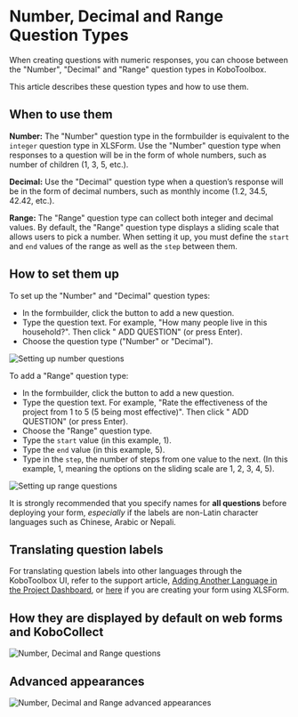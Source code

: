 # Number, Decimal and Range Question Types

When creating questions with numeric responses, you can choose between the
"Number", "Decimal" and "Range" question types in KoboToolbox.

This article describes these question types and how to use them.

## When to use them

**Number:** The "Number" question type in the formbuilder is equivalent to the
`integer` question type in XLSForm. Use the "Number" question type when
responses to a question will be in the form of whole numbers, such as number of
children (1, 3, 5, etc.).

**Decimal:** Use the "Decimal" question type when a question’s response will be
in the form of decimal numbers, such as monthly income (1.2, 34.5, 42.42, etc.).

**Range:** The "Range" question type can collect both integer and decimal
values. By default, the "Range" question type displays a sliding scale that
allows users to pick a number. When setting it up, you must define the `start`
and `end` values of the range as well as the `step` between them.

## How to set them up

To set up the "Number" and "Decimal" question types:

-   In the formbuilder, click the <i class="k-icon k-icon-plus"></i> button to
    add a new question.
-   Type the question text. For example, "How many people live in this
    household?". Then click "<i class="k-icon k-icon-plus"></i> ADD QUESTION"
    (or press Enter).
-   Choose the question type ("Number" or "Decimal").

![Setting up number questions](/images/number_decimal_range/setup_number_question.gif)

To add a "Range" question type:

-   In the formbuilder, click the <i class="k-icon k-icon-plus"></i> button to
    add a new question.
-   Type the question text. For example, "Rate the effectiveness of the project
    from 1 to 5 (5 being most effective)". Then click
    "<i class="k-icon k-icon-plus"></i> ADD QUESTION" (or press Enter).
-   Choose the "Range" question type.
-   Type the `start` value (in this example, 1).
-   Type the `end` value (in this example, 5).
-   Type in the `step`, the number of steps from one value to the next. (In this
    example, 1, meaning the options on the sliding scale are 1, 2, 3, 4, 5).

![Setting up range questions](/images/number_decimal_range/setup_range_question.gif)

<p class="note">
  It is strongly recommended that you specify names for
  <strong>all questions</strong> before deploying your form,
  <em>especially</em> if the labels are non-Latin character languages such as
  Chinese, Arabic or Nepali.
</p>

## Translating question labels

For translating question labels into other languages through the KoboToolbox UI,
refer to the support article,
[Adding Another Language in the Project Dashboard](language_dashboard.md), or
[here](language_xls.md) if you are creating your form using XLSForm.

## How they are displayed by default on web forms and KoboCollect

![Number, Decimal and Range questions](/images/number_decimal_range/number_decimal_range_default.png)

## Advanced appearances

![Number, Decimal and Range advanced appearances](/images/number_decimal_range/number_decimal_range_advanced.png)
